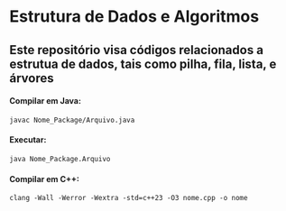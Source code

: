 # Estrutura de Dados e Algoritmos

## Este repositório visa códigos relacionados a estrutua de dados, tais como pilha, fila, lista, e árvores

#### Compilar em Java:
    javac Nome_Package/Arquivo.java

#### Executar:
    java Nome_Package.Arquivo

#### Compilar em C++:
    clang -Wall -Werror -Wextra -std=c++23 -O3 nome.cpp -o nome

